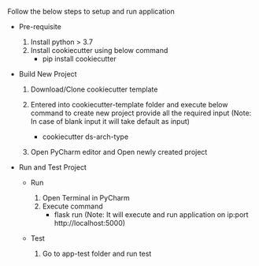 Follow the below steps to setup and run application

* Pre-requisite
	1. Install python > 3.7 
	2. Install cookiecutter using below command 
		* pip install cookiecutter
		
* Build New Project
	1. Download/Clone cookiecutter template
	2. Entered into cookiecutter-template folder and execute below command to create new project 
	   provide all the required input (Note: In case of blank input it will take default as input)
		* cookiecutter ds-arch-type
	
	3. Open PyCharm editor and Open newly created project
	
* Run and Test Project
	* Run
		1. Open Terminal in PyCharm
		2. Execute command 
			* flask run 
			(Note: It will execute and run application on ip:port http://localhost:5000)
		
	* Test
		1. Go to app-test folder and run test
	
	